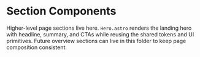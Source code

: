 # Section Components

Higher-level page sections live here. `Hero.astro` renders the landing hero with headline, summary,
and CTAs while reusing the shared tokens and UI primitives. Future overview sections can live in this
folder to keep page composition consistent.
